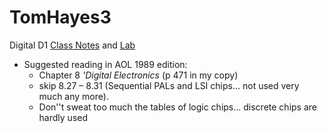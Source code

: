 # TomHayes3
Digital D1 [Class Notes](http://ohm.bu.edu/~hazen/DataSheets/HorowitzHill/labrev_pdfs_jan2/digital/dig1/class_notes_d1_june12.pdf)
and [Lab](http://ohm.bu.edu/~hazen/DataSheets/HorowitzHill/labrev_pdfs_jan2/digital/dig1/lab14_d1_no_reading_july12.pdf)

 * Suggested reading in AOL 1989 edition:
   * Chapter 8 *'Digital Electronics* (p 471 in my copy)
   * skip 8.27 &ndash; 8.31 (Sequential PALs and LSI chips... not used very much any more).
   * Don''t sweat too much the tables of logic chips... discrete chips are hardly used






